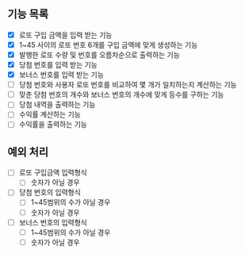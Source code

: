 ## 기능 목록

- [x] 로또 구입 금액을 입력 받는 기능
- [x] 1~45 사이의 로또 번호 6개를 구입 금액에 맞게 생성하는 기능
- [x] 발행한 로또 수량 및 번호를 오름차순으로 출력하는 기능 
- [x] 당첨 번호를 입력 받는 기능
- [x] 보너스 번호를 입력 받는 기능
- [ ] 당첨 번호와 사용자 로또 번호를 비교하여 몇 개가 일치하는지 계산하는 기능
- [ ] 맞춘 당첨 번호의 개수와 보너스 번호의 개수에 맞게 등수를 구하는 기능  
- [ ] 당첨 내역을 출력하는 기능
- [ ] 수익률 계산하는 기능  
- [ ] 수익률을 출력하는 기능  

## 예외 처리

- [ ] 로또 구입금액 입력형식  
  - [ ] 숫자가 아닐 경우

- [ ] 당첨 번호의 입력형식  
  - [ ] 1~45범위의 수가 아닐 경우
  - [ ] 숫자가 아닐 경우
    
- [ ] 보너스 번호의 입력형식  
  - [ ] 1~45범위의 수가 아닐 경우
  - [ ] 숫자가 아닐 경우